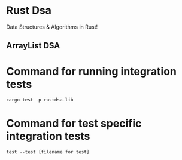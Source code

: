 # Rust Dsa
Data Structures &amp; Algorithms in Rust!

## ArrayList DSA

# Command for running integration tests
```
cargo test -p rustdsa-lib
```

# Command for test specific integration tests
```
test --test [filename for test]
```
